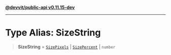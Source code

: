 [**@devvit/public-api v0.11.15-dev**](../../../../../../README.md)

---

# Type Alias: SizeString

> **SizeString** = [`SizePixels`](SizePixels.md) \| [`SizePercent`](SizePercent.md) \| `number`
